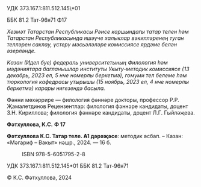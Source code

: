 <!-- page start -->УДК 373.167.1:811.512.145\*01
ББК 81.2 Тат-96я71
Φ17

*Хезмәт Татарстан Республикасы Рәисе каршындагы татар телен һәм Татарстан Республикасында яшәүче халыклар вәкилләренең туган телләрен саклау, үстерү мәсьәләләре комиссиясе ярдәме белән әзерләнде.*

*Казан (Идел буе) федераль университетының Филология һәм мәдәниятара багланышлар институты Укыту-методик комиссиясе (13 декабрь, 2023 ел, 5 нче номерлы беркетмә), гомуми тел белеме һәм тюркология кафедрасы утырышы (15 ноябрь, 2023 ел, 4 нче номерлы беркетмә) карары нигезендә басыла.*

Фәнни мөхәррире — филология фәннәре докторы, профессор Р.Р. Җамалетдинов 
Рецензентлар: филология фәннәре кандидаты, доцент З.Н. Кириллова; филология фәннәре кандидаты, доцент Л.Г. Гыйләҗева.

**Фәтхуллова, К.С.**
**Φ 17**

**Фәтхуллова К.С. Татар теле. А1 дәрәҗәсе**: методик әсбап. – Казан: «Мәгариф – Вакыт» нәшр., 2024. — 16 б.

<figure>
  <img/>
  <figcaption>ISBN 978-5-6051795-2-8</figcaption>
</figure>


УДК 373.167.1:811.512.145\*01
ББК 81.2 Тат-96я71

© К.С. Фәтхуллова, 2024<!-- page end -->
